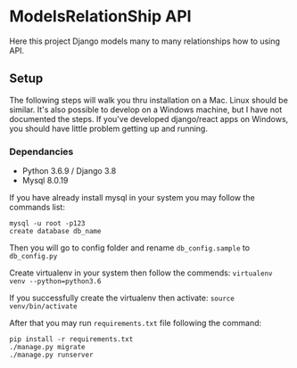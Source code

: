 # ModelsRelationShip API
Here this project Django models many to many relationships how to using API.

## Setup

The following steps will walk you thru installation on a Mac. Linux should be similar.
It's also possible to develop on a Windows machine, but I have not documented the steps.
If you've developed django/react apps on Windows, you should have little problem getting
up and running.

### Dependancies

- Python 3.6.9 / Django 3.8
- Mysql 8.0.19


If you have already install mysql in your system you may follow the commands list:

```
mysql -u root -p123
create database db_name
```
Then you will go to config folder and rename `db_config.sample` to `db_config.py`

Create virtualenv in your system then follow the commends:
```` virtualenv venv --python=python3.6 ````

If you successfully create the virtualenv then activate:
```source venv/bin/activate```


After that you may run `requirements.txt` file following the command:
```angular2html
pip install -r requirements.txt
./manage.py migrate
./manage.py runserver
```
